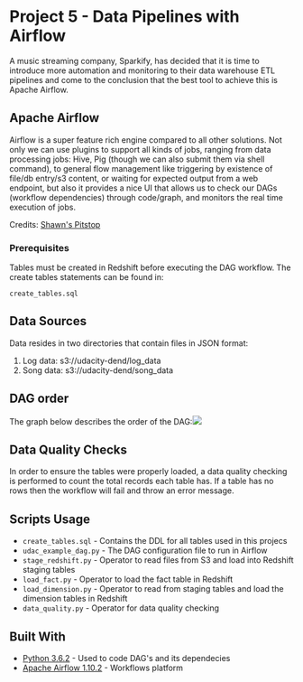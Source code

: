 # Project 5 - Data Pipelines with Airflow

A music streaming company, Sparkify, has decided that it is time to introduce more automation and monitoring to their data warehouse ETL pipelines and come to the conclusion that the best tool to achieve this is Apache Airflow.

## Apache Airflow

Airflow is a super feature rich engine compared to all other solutions. Not only we can use plugins to support all kinds of jobs, ranging from data processing jobs: Hive, Pig (though we can also submit them via shell command), to general flow management like triggering by existence of file/db entry/s3 content, or waiting for expected output from a web endpoint, but also it provides a nice UI that allows us to check our DAGs (workflow dependencies) through code/graph, and monitors the real time execution of jobs.

Credits: [Shawn's Pitstop](https://xunnanxu.github.io/2018/04/13/Workflow-Processing-Engine-Overview-2018-Airflow-vs-Azkaban-vs-Conductor-vs-Oozie-vs-Amazon-Step-Functions/)

### Prerequisites


Tables must be created in Redshift before executing the DAG workflow. The create tables statements can be found in:

`create_tables.sql`

## Data Sources

Data resides in two directories that contain files in JSON format:

1. Log data: s3://udacity-dend/log_data
2. Song data: s3://udacity-dend/song_data


## DAG order
The graph below describes the order of the DAG:![](dag.pg)

## Data Quality Checks

In order to ensure the tables were properly loaded, a data quality checking is performed to count the total records each table has. If a table has no rows then the workflow will fail and throw an error message.

## Scripts Usage

* `create_tables.sql` - Contains the DDL for all tables used in this projecs
* `udac_example_dag.py` - The DAG configuration file to run in Airflow
* `stage_redshift.py` - Operator to read files from S3 and load into Redshift staging tables
* `load_fact.py` - Operator to load the fact table in Redshift
* `load_dimension.py` - Operator to read from staging tables and load the dimension tables in Redshift
* `data_quality.py` - Operator for data quality checking

## Built With

* [Python 3.6.2](https://www.python.org/downloads/release/python-363/) - Used to code DAG's and its dependecies
* [Apache Airflow 1.10.2](https://airflow.apache.org/) - Workflows platform
